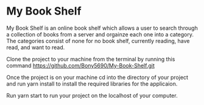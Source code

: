 # My Book Shelf

My Book Shelf is an online book shelf which allows a user to search through a collection of books from a server and orgainze each one into a category. The categories consist of none for no book shelf, currently reading, have read, and want to read.

Clone the project to your machine from the terminal by running this command
https://github.com/Bony5690/My-Book-Shelf.git

Once the project is on your machine cd into the directory of your project and run yarn install to install the required libraries for the applicaion.

Run yarn start to run your project on the localhost of your computer.

